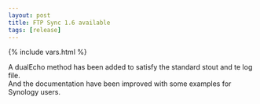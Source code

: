 ```yaml
---
layout: post
title: FTP Sync 1.6 available
tags: [release]
---
```

{% include vars.html %}

A dualEcho method has been added to satisfy the standard stout and te log file.<br />
And the documentation have been improved with some examples for Synology users.